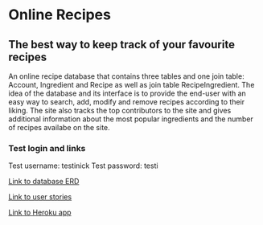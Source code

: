 # Online Recipes
## The best way to keep track of your favourite recipes

An online recipe database that contains three tables and one join table: Account, Ingredient and Recipe as well as join table RecipeIngredient. The idea of the database and its interface is to provide the end-user with an easy way to search, add, modify and remove recipes according to their liking. The site also tracks the top contributors to the site and gives additional information about the most popular ingredients and the number of recipes availabe on the site.

### Test login and links

Test username: testinick
Test password: testi

[Link to database ERD](https://drive.google.com/open?id=1AzLPQQYsGIy-5sODw_2pF6BCGAdU5i-I "Database ERD")

[Link to user stories](https://github.com/lauriap/OnlineRecipes/blob/master/documentation/user_stories.md "Documentation - User stories")

[Link to Heroku app](https://tsoha-python-demo1.herokuapp.com/ "Online Recipes - Heroku app")
